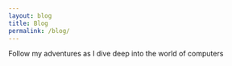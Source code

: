 ```yaml
---
layout: blog
title: Blog
permalink: /blog/
---
```


Follow my adventures as I dive deep into the world of computers
